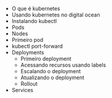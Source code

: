- O que é kubernetes
- Usando kubernetes no digital ocean
- Instalando kubectl
- Pods
- Nodes
- Primeiro pod
- kubectl port-forward
-  Deployments
    * Primeiro deployment
    * Acessando recursos usando labels
    * Escalando o deployment
    * Atualizando o deployment
    * Rollout 
- Services


